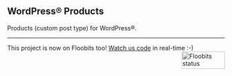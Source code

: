 ## WordPress® Products

Products (custom post type) for WordPress®.

---

This project is now on Floobits too! [Watch us code](https://floobits.com/jaswsinc/wp-products/redirect) in real-time :-) <a href="https://floobits.com/jaswsinc/wp-products/redirect"><img alt="Floobits status" width="100" height="40" src="https://floobits.com/jaswsinc/wp-products.png" align="right" /></a>
